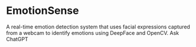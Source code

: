 # EmotionSense
A real-time emotion detection system that uses facial expressions captured from a webcam to identify emotions using DeepFace and OpenCV.          Ask ChatGPT
